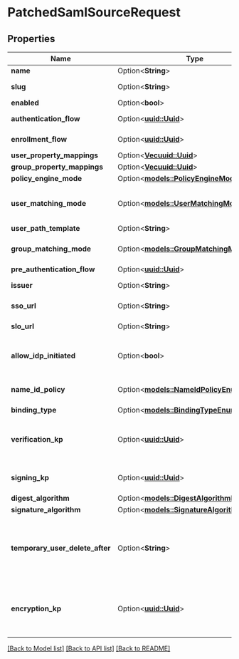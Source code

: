 # PatchedSamlSourceRequest

## Properties

Name | Type | Description | Notes
------------ | ------------- | ------------- | -------------
**name** | Option<**String**> | Source's display Name. | [optional]
**slug** | Option<**String**> | Internal source name, used in URLs. | [optional]
**enabled** | Option<**bool**> |  | [optional]
**authentication_flow** | Option<[**uuid::Uuid**](uuid::Uuid.md)> | Flow to use when authenticating existing users. | [optional]
**enrollment_flow** | Option<[**uuid::Uuid**](uuid::Uuid.md)> | Flow to use when enrolling new users. | [optional]
**user_property_mappings** | Option<[**Vec<uuid::Uuid>**](uuid::Uuid.md)> |  | [optional]
**group_property_mappings** | Option<[**Vec<uuid::Uuid>**](uuid::Uuid.md)> |  | [optional]
**policy_engine_mode** | Option<[**models::PolicyEngineMode**](PolicyEngineMode.md)> |  | [optional]
**user_matching_mode** | Option<[**models::UserMatchingModeEnum**](UserMatchingModeEnum.md)> | How the source determines if an existing user should be authenticated or a new user enrolled. | [optional]
**user_path_template** | Option<**String**> |  | [optional]
**group_matching_mode** | Option<[**models::GroupMatchingModeEnum**](GroupMatchingModeEnum.md)> | How the source determines if an existing group should be used or a new group created. | [optional]
**pre_authentication_flow** | Option<[**uuid::Uuid**](uuid::Uuid.md)> | Flow used before authentication. | [optional]
**issuer** | Option<**String**> | Also known as Entity ID. Defaults the Metadata URL. | [optional]
**sso_url** | Option<**String**> | URL that the initial Login request is sent to. | [optional]
**slo_url** | Option<**String**> | Optional URL if your IDP supports Single-Logout. | [optional]
**allow_idp_initiated** | Option<**bool**> | Allows authentication flows initiated by the IdP. This can be a security risk, as no validation of the request ID is done. | [optional]
**name_id_policy** | Option<[**models::NameIdPolicyEnum**](NameIdPolicyEnum.md)> | NameID Policy sent to the IdP. Can be unset, in which case no Policy is sent. | [optional]
**binding_type** | Option<[**models::BindingTypeEnum**](BindingTypeEnum.md)> |  | [optional]
**verification_kp** | Option<[**uuid::Uuid**](uuid::Uuid.md)> | When selected, incoming assertion's Signatures will be validated against this certificate. To allow unsigned Requests, leave on default. | [optional]
**signing_kp** | Option<[**uuid::Uuid**](uuid::Uuid.md)> | Keypair used to sign outgoing Responses going to the Identity Provider. | [optional]
**digest_algorithm** | Option<[**models::DigestAlgorithmEnum**](DigestAlgorithmEnum.md)> |  | [optional]
**signature_algorithm** | Option<[**models::SignatureAlgorithmEnum**](SignatureAlgorithmEnum.md)> |  | [optional]
**temporary_user_delete_after** | Option<**String**> | Time offset when temporary users should be deleted. This only applies if your IDP uses the NameID Format 'transient', and the user doesn't log out manually. (Format: hours=1;minutes=2;seconds=3). | [optional]
**encryption_kp** | Option<[**uuid::Uuid**](uuid::Uuid.md)> | When selected, incoming assertions are encrypted by the IdP using the public key of the encryption keypair. The assertion is decrypted by the SP using the the private key. | [optional]

[[Back to Model list]](../README.md#documentation-for-models) [[Back to API list]](../README.md#documentation-for-api-endpoints) [[Back to README]](../README.md)


